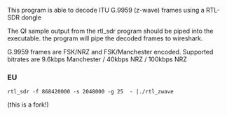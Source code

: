This program is able to decode ITU G.9959 (z-wave) frames using a RTL-SDR dongle

The QI sample output from the rtl_sdr program should be piped into the executable.
the program will pipe the decoded frames to wireshark.

G.9959 frames are FSK/NRZ and FSK/Manchester encoded. Supported bitrates are 
9.6kbps Manchester / 40kbps NRZ / 100kbps NRZ

### EU

    rtl_sdr -f 868420000 -s 2048000 -g 25  - |./rtl_zwave

(this is a fork!)